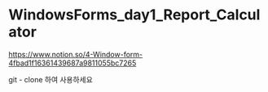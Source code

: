 # WindowsForms_day1_Report_Calculator

https://www.notion.so/4-Window-form-4fbad1f16361439687a9811055bc7265

git - clone 하여 사용하세요
